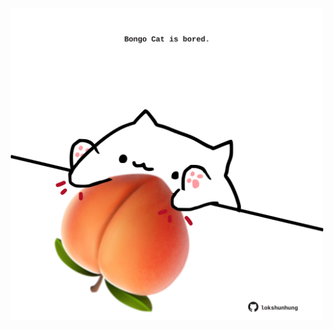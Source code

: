 <!-- built at 20/03/2024, 06:00:41 UTC -->
<p align="center">
  <img width="500" height="500" src="./ReadmeImage.svg">
</p>
